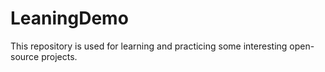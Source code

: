 # LeaningDemo
This repository is used for learning and practicing some interesting open-source projects.
